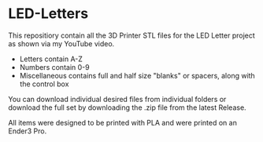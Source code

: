 # LED-Letters
This repositiory contain all the 3D Printer STL files for the LED Letter project as shown via my YouTube video.

* Letters contain A-Z
* Numbers contain 0-9
* Miscellaneous contains full and half size "blanks" or spacers, along with the control box

You can download individual desired files from individual folders or download the full set by downloading the .zip file from the latest Release.

All items were designed to be printed with PLA and were printed on an Ender3 Pro.
